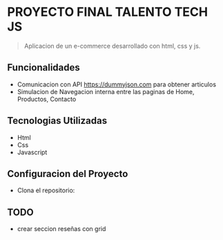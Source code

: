 # PROYECTO FINAL TALENTO TECH JS
>Aplicacion de un e-commerce desarrollado con html, css y js.

## Funcionalidades

- Comunicacion con API https://dummyjson.com para obtener articulos
- Simulacion de Navegacion interna entre las paginas de Home, Productos, Contacto

## Tecnologias Utilizadas

- Html
- Css
- Javascript

## Configuracion del Proyecto

- Clona el repositorio: 

## TODO
- crear seccion reseñas con grid